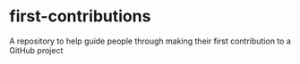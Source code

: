 # first-contributions
A repository to help guide people through making their first contribution to a GitHub project
